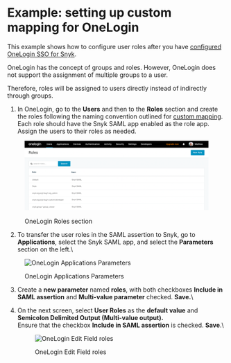 # Example: setting up custom mapping for OneLogin

This example shows how to configure user roles after you have [configured OneLogin SSO for Snyk](../../set-up-snyk-single-sign-on-sso.md).

OneLogin has the concept of groups and roles. However, OneLogin does not support the assignment of multiple groups to a user.&#x20;

Therefore, roles will be assigned to users directly instead of indirectly through groups.

1. In OneLogin, go to the **Users** and then to the **Roles** section and create the roles following the naming convention outlined for [custom mapping](../). Each role should have the Snyk SAML app enabled as the role app.\
   Assign the users to their roles as needed.

<figure><img src="../../../../../.gitbook/assets/image (156).png" alt="OneLogin Roles section"><figcaption><p>OneLogin Roles section</p></figcaption></figure>

2. To transfer the user roles in the SAML assertion to Snyk, go to **Applications**, select the Snyk SAML app, and select the **Parameters** section on the left.\


<figure><img src="https://lh6.googleusercontent.com/zseB83vGEsQBiQ2_Rc6zOgkKHkv_KN6S-uLHbZc9k_US_aEzFX1AJUJkEgJpucRtdWYgx0mpUhpHiAhCVTsp3xj2o8hVEB0ArnuMmAVYQ9mw44zULICe57XRZDYxkKHpvpnk6o-TXrqYQHN3MuYMyjA" alt="OneLogin Applications Parameters"><figcaption><p>OneLogin Applications Parameters</p></figcaption></figure>

3. Create a **new parameter** named **roles**, with both checkboxes  **Include in SAML assertion** and **Multi-value parameter** checked. **Save.**\

4.  On the next screen, select **User Roles** as the **default value** and **Semicolon Delimited Output (Multi-value output).**\
    Ensure that the checkbox **Include in SAML assertion** is checked. **Save**.\


    <figure><img src="https://lh3.googleusercontent.com/fnsu9d998jEzxyzuIfHl3JSZHBh5iXsPATUj9jL_SZsFoFPFvvus_JyyY3YAeey5ZMtC9oCuhtjrmSMKAVlY8Tq_Sjf9plgDWagoFuLBQX2U0vbFPU76fNvpjSkpJdgL0JsPhXwq3ngBlgJvdsidoyM" alt="OneLogin Edit Field roles"><figcaption><p>OneLogin Edit Field roles</p></figcaption></figure>
